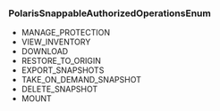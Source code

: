 ### PolarisSnappableAuthorizedOperationsEnum
- MANAGE_PROTECTION
- VIEW_INVENTORY
- DOWNLOAD
- RESTORE_TO_ORIGIN
- EXPORT_SNAPSHOTS
- TAKE_ON_DEMAND_SNAPSHOT
- DELETE_SNAPSHOT
- MOUNT
